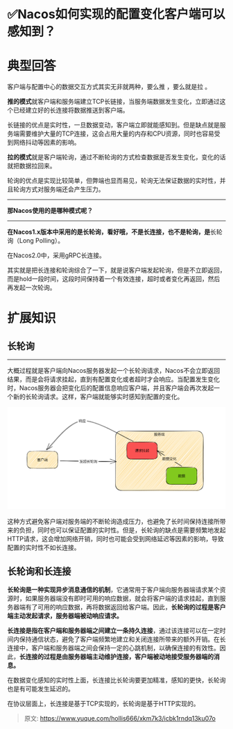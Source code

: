 # ✅Nacos如何实现的配置变化客户端可以感知到？

# 典型回答


客户端与配置中心的数据交互方式其实无非就两种，要么推 ，要么就是拉 。



**推的模式**就客户端和服务端建立TCP长链接，当服务端数据发生变化，立即通过这个已经建立好的长连接将数据推送到客户端。



长链接的优点是实时性，一旦数据变动，客户端立即就能感知到。但是缺点就是服务端需要维护大量的TCP连接，这会占用大量的内存和CPU资源，同时也容易受到网络抖动等因素的影响。



**拉的模式**就是客户端轮询，通过不断轮询的方式检查数据是否发生变化，变化的话就把数据拉回来。



轮询的优点是实现比较简单，但弊端也显而易见，轮询无法保证数据的实时性，并且轮询方式对服务端还会产生压力。

****

**那Nacos使用的是哪种模式呢？**

****

**在Nacos1.x版本中采用的是长轮询，看好哦，不是长连接，也不是轮询，是**长轮询（Long Polling）。

在Nacos2.0中，采用gRPC长连接。



其实就是把长连接和轮询综合了一下，就是说客户端发起轮询，但是不立即返回，而是hold一段时间，这段时间保持着一个有效连接，超时或者变化再返回，然后再发起一次轮询。



# 扩展知识


## 长轮询
****

大概过程就是客户端向Nacos服务器发起一个长轮询请求，Nacos不会立即返回结果，而是会将请求挂起，直到有配置变化或者超时才会响应。当配置发生变化时，Nacos服务器会把变化后的配置信息响应客户端，并且客户端会再次发起一个新的长轮询请求。这样，客户端就能够实时感知到配置的变化。



![1677917788586-beb9bfc7-35b1-4960-be3b-5e8589a8f013.png](./img/7mVDQtg8HiW1u1-q/1677917788586-beb9bfc7-35b1-4960-be3b-5e8589a8f013-474549.png)



这种方式避免客户端对服务端的不断轮询造成压力，也避免了长时间保持连接所带来的负担，同时也可以保证配置的实时性。但是，长轮询的缺点是需要频繁地发起HTTP请求，这会增加网络开销，同时也可能会受到网络延迟等因素的影响，导致配置的实时性不如长连接。



## 长轮询和长连接


**长轮询是一种实现异步消息通信的机制**，它通常用于客户端向服务器端请求某个资源时，如果服务器端没有即时可用的响应数据，就会将客户端的请求挂起，直到服务器端有了可用的响应数据，再将数据返回给客户端。因此，**长轮询的过程是客户端主动发起请求，服务器端被动响应请求。**



**长连接是指在客户端和服务器端之间建立一条持久连接**，通过该连接可以在一定时间内保持通信状态，避免了客户端频繁地建立和关闭连接所带来的额外开销。在长连接中，客户端和服务器端之间会保持一定的心跳机制，以确保连接的有效性。因此，**长连接的过程是由服务器端主动维护连接，客户端被动地接受服务器端的消息。**



在数据变化感知的实时性上面，长连接比长轮询要更加精准，感知的更快，长轮询也是有可能发生延迟的。



在协议层面上，长连接是基于TCP实现的，长轮询是基于HTTP实现的。



> 原文: <https://www.yuque.com/hollis666/xkm7k3/icbk1rndq13ku07o>